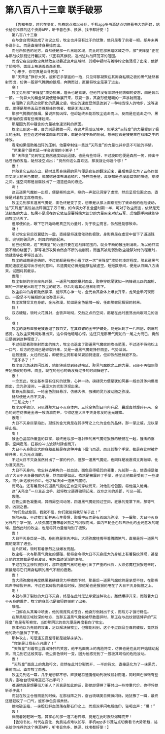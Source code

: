 # 第八百八十三章 联手破邪
        【告知书友，时代在变化，免费站点难以长存，手机app多书源站点切换看书大势所趋，站长给你推荐的这个换源APP，听书音色多、换源、找书都好使！】
       第八百八十三章
       在与詹台琉璃达成了决议之后，牧尘也并没有过于的犹豫，他只是看了前者一眼，却并未再多说什么，而是直接转身暴掠而出。
       而他所掠去的地方，自然便是那一片黑暗区域，而此时在那黑暗区域之中，那“天阵皇”正在与那战纹锁链进行着拔河，试图将其挣脱，逃出这片战阵笼罩的范围。
       而当它在见到牧尘竟然敢主动靠近这片区域时，其眼中顿时有着狰狞之色涌现了出来，他舔了舔嘴唇，面庞上布满着森森杀意。
       “小崽子，你可真是自寻死路！”
       那“天阵皇”狰狞大笑，旋即它手掌猛的一抬，只见得那凝聚在其周身粘稠之极的黑气陡然暴射而出，仿佛一股邪气腾腾的狼烟，奔腾而过，直接将牧尘笼罩了进去。
       唰！
       牧尘见到那“天阵皇”攻势掠来，眉头也是紧皱，但他并没有采取任何防御的姿态，而是背后一颤，一对巨大的紫金凤翼便是伸展开来，双翼一振，其身形便是唰的一声暴射而退。
       在借助了真凤之纹所化的凤翼之后，牧尘的速度显然是达到了一种相当惊人的地步，这等速度，即便是那些五品至尊巅峰的强者，都是无法比喻。
       那邪气腾腾的狼烟，虽说声势凶悍，但却始终未能将牧尘追击而上，反而是在追击之中，黑气渐渐的变得有些稀薄起来。
       那是因为其中蕴含的力量被急速消耗的原因。
       牧尘见到这一幕，目光则是微微一闪，在这片黑暗区域中，似乎这“天阵皇”的力量受到了极大的压制，甚至连这种破体而出的攻击，都是会被不断的削弱，想来应该是被笼罩在战阵之中的缘故。
       看来如果借助着战阵的压制，他要牵制住一些这“天阵皇”的力量也并非是不可能的事情。
       “原来是个跟老鼠一样会逃窜的小崽子！”
       那“天阵皇”见到牧尘竟然速度如此迅捷，也是有些惊讶，不过旋即它便是森然一笑，伸出干枯苍白的五指，陡然凌空点出：“竟然你这么喜欢逃，那我就让你逃个够！”
       轰！
       伴随着它五指点出，顿时其周身粘稠的黑气便是疯狂的翻滚起来，最后竟是化为了五条约莫百丈庞大的黑色魔蛇，那魔蛇通体布满着鳞片，狰狞而丑陋，浑身都是弥漫着腐蚀的味道，穿梭之间，连空间都是被腐蚀出了一道道扭曲的痕迹。
       嘶！
       这五道黑气魔蛇一出现，便是嘶鸣出声，唰的一声就已洞穿了虚空，然后呈现包围之态，直接是对着牧尘席卷而去。
       牧尘见到那五道黑气魔蛇，面色终是变了变，想来是从那上面察觉到了致命般的危险波动，这“天阵皇”虽说被战阵镇压了万千载，如今实力不复全盛时期一半，可对于牧尘而言，依然是无法抗衡的大山，如果不是现在的它依旧是要将绝大部分的力量用来对抗石军，恐怕翻手间就能够间牧尘给灭了。
       但即便如此，眼下它开始动用真正的力量时，对于牧尘而言，依然是能够致命。
       咻！
       所以牧尘背后双翼猛的一震，直接是将速度催动到极致，身影竟是在虚空中留下了道道残影，尖锐的破风声，刺耳的响彻起来。
       他已经知晓，这“天阵皇”的力量只要在这战阵范围内，就会不断的被压制消耗，所以他只需要不断的绕圈子，那等凌厉攻势自然会不断的被削弱，而当其被削弱到牧尘能够对付的程度时，他就能够出手将其击溃。
       牧尘的战略是正确的，不过他却是有些小看了这一次“天阵皇”攻势的凌厉程度，那五道黑气魔蛇速度迅猛得出乎他的意料，五道魔蛇仿佛是能够钻破虚空，短短数息间，便是从四面八方涌来，试图将其截杀。
       轰隆！
       牧尘右侧的空间率先碎裂，一道黑气魔蛇暴射而出，那狰狞蛇尾犹如一柄锋锐无匹的魔枪，唰的一声便是出现在了牧尘的前方，然后对着其心脏暴射而下。
       牧尘前冲的身影陡然停滞，旋即其心神一动，金光自其身体上爆发开来，龙凤金甲闪现而出，一股坚不可摧般的波动弥漫开来。
       牧尘双臂交叉在身前，金光弥漫，犹如是金色盾牌一般，任由那蛇尾狠狠的射来。
       铛！
       双方硬碰，顿时火花溅射，金铁声响彻，交触之点的空间，都是在此时震荡出肉眼可见的波纹。
       咻！
       牧尘的身形直接是被震退了数百丈，在其双臂的金甲护臂处，竟是出现了一片凹陷，刺痛的感觉，在牧尘双臂间弥漫出来，这令得他暗暗心惊，这还只是那黑气魔蛇的一尾之力而已，竟然已是强到这种程度了。
       不过借助着那倒射而出的推力，牧尘也退出了那道黑气魔蛇的攻击范围，不过还不待他松上一口气，后方的空间已是碎裂开来，又是一道黑气魔蛇狰狞而至，气势汹汹。
       这般速度，太过的迅猛，即便牧尘拥有着凤翼加持速度，但却依然是躲避不及。
       “差不多了！”
       牧尘目光急速的闪烁着，他能够感觉到经过拖延，那黑气魔蛇之上的力量，已经不再如同刚开始那般的恐怖，而且，现在的他也的确没有过多的时间躲避了。
       轰！
       一念至此，牧尘基本没有任何的犹豫，心神一动，磅礴灵力便是犹如风暴一般自其体内爆发而出，灵光弥漫间，一道庞大的光影浮现出来。
       那尊光影脑后，一轮金色烈日悬浮，仿佛大佛，强横的灵力波动随之弥漫。
       赫然便是大日不灭身。
       “三阳之力！”
       牧尘双手结印，只见得那大日不灭身体内，三轮金色烈日冉冉升起，最后轰然爆碎开来，金色的光芒仿佛是金液一般流淌而开，令得这座大日不灭身愈发的金光璀璨。
       轰隆！
       大日不灭身巨掌拍出，凝炼的金光竟是在其手臂之上化为金色的晶体，那一掌之威，足以掌碎山岳。
       嘭！
       被金色晶层所覆盖的巨掌，最终是与那一道射来的黑气魔蛇狠狠的硬憾在一起，撞击的霎那，空间震荡，狂暴的冲击波顿时肆虐而开。
       大日不灭身那庞大的身躯直接是在这种冲击下震飞而退，而且其整个手掌，都是在此时被炸碎开来，化为光点消散。
       不过大日不灭身虽然付出了一掌的代价，但那一道黑气魔蛇，也同样是被震得支离破碎，化为漫天黑光。
       大日不灭身内，牧尘抹去嘴角的一丝血迹，面色变得极其的凝重，先前那一击，他直接是催动了大日不灭身最强的力量，然而即便如此，依然是被震碎了手掌，甚至连他都是受到了一些波及，而付出这般代价后，他才解决掉一道黑气魔蛇。
       而现在，还有着另外四道黑气魔蛇正自空间穿梭而来，对他形成包围，将他逼入绝境。
       这“天阵皇”一旦真正出手，就将牧尘逼得狼狈起来，双方之间的差距，可见一斑。
       轰隆。
       在牧尘面色凝重间，其四周空间动荡，四道黑气魔蛇掠过空间，狂暴的笼罩下来，那等气势，凶狠之极。
       “你们愈战愈弱，我就不信，你们就能将我斩杀于此！”
       危险来临，不过牧尘却并未心生畏惧，那眼中反而是有着凶光弥漫，下一霎那，大日不灭身另外的手掌一握，大须弥魔柱携带着凶煞之气闪现而出，体内三轮金色烈日所化的金光愈发的璀璨，显然此时的牧尘，也是将其力量催动到了极致。
       轰！
       大日不灭身巨足一踏，身形竟是率先冲出，大须弥魔柱携带着腾腾煞气，直接是将一道黑气魔蛇笼罩了进去。
       这片区域，顿时有着惨烈之战爆发而起。
       牧尘每一次与那黑气魔蛇的硬碰，都将会令得大日不灭身庞大的身躯上有着裂纹浮现，甚至连他的本体都是受到波及，嘴角血迹渐渐的浓郁。
       不过在牧尘惨烈狼狈时，那四道魔气黑蛇也是付出了严重的代价，大须弥魔柱狠狠砸来时，直接是将它们周身粘稠的黑气不断的震散。
       轰！
       当大须弥魔柱再度携带着磅礴灵力呼啸而下时，那最后一道黑气魔蛇终是承受不住，在那嘶鸣声中碎裂开来，不过在其碎裂的最后时候，那蛇尾也是狠狠的甩在了大日不灭身胸膛之上。
       嘭！
       本就布满了裂纹的大日不灭身，终是在此时无法承受这种攻击，轰然爆碎开来，而随着大日不灭身的爆炸，牧尘的身影也是狼狈的倒射了出去。
       噗嗤。
       一口鲜血从其嘴中喷出，他的面庞有点苍白，他身形倒射出千丈，而后方才强行稳住。
       在那黑暗区域较深的地方，当那五道黑气魔蛇被尽数震碎时，那正在与战纹锁链博弈的“天阵皇”也是有所察觉，当即那阴沉的目光便是再度看向了牧尘。
       原本他以为先前的攻击，足以解决掉牧尘，但哪能料到，这个不过四品至尊的蝼蚁，竟然将他的攻击抵挡了下来。
       那种攻击，可是连五品至尊都是能够抹杀的。
       “你倒是让我有点兴趣了！”
       “天阵皇”对着牧尘露出狰狞的笑容，他干枯面庞上的鬼脸符文，仿佛也是在此时开始蠕动起来，而见到它这般笑容，牧尘面色顿时一变，因为他感觉到了一股极其可怕的危险波动。
       轰！
       “天阵皇”面庞上的鬼脸符文，突然在此时分裂而开，一半的符文，直接是化为了一抹黑光，暴射而出，直奔牧尘而去。
       牧尘见到这一幕，几乎是想都不想，直接是将速度催动到极致暴射而退，同时面色微微有些铁青，那詹台琉璃难道还不出手吗？
       难道她真是想要借刀杀人？若真是如此的话，那他即便拼了要付出一些惨重代价，也得将她斩杀于此！
       而就在牧尘仓惶而退的时候，在那战阵之外，詹台琉璃美目微微闪烁，她犹豫了一瞬，最终还是轻叹了一口气，旋即神色变得肃然。
       她咬破玉指，一抹殷红鲜血滴落在那石印之上，而后双手闪电般结印，轻喝出声：“爆！”
       轰！
       伴随着她轻喝一落，其掌心的那一道古老石印，竟是在此时轰然爆碎而开！
       【告知书友，时代在变化，免费站点难以长存，手机app多书源站点切换看书大势所趋，站长给你推荐的这个换源APP，听书音色多、换源、找书都好使！】